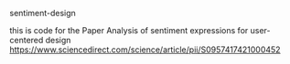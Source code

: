 sentiment-design

this is code for the Paper Analysis of sentiment expressions for user-centered design
https://www.sciencedirect.com/science/article/pii/S0957417421000452


